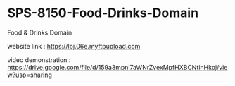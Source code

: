 # SPS-8150-Food-Drinks-Domain
Food &amp; Drinks Domain

website link : https://lbj.06e.myftpupload.com

video demonstration : https://drive.google.com/file/d/159a3mpni7aWNrZvexMpfHXBCNtinHkoj/view?usp=sharing


